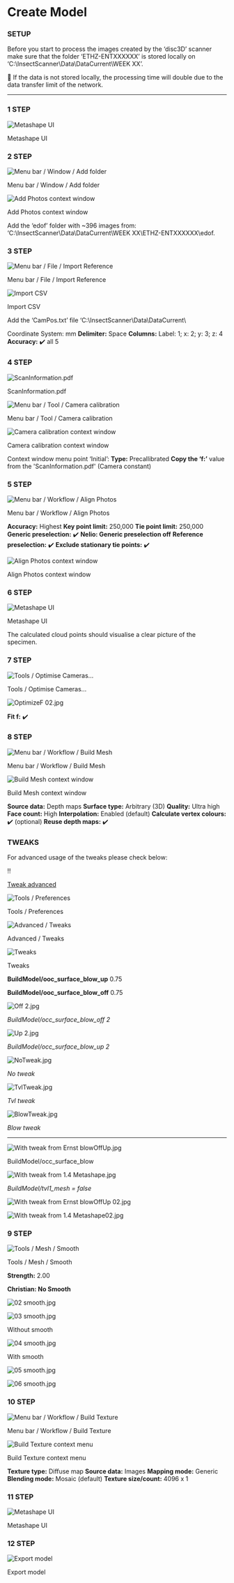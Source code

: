 # Create Model

### SETUP

Before you start to process the images created by the ‘disc3D’ scanner make sure that the folder ‘ETHZ-ENTXXXXXX’ is stored locally on ‘C:\InsectScanner\Data\DataCurrent\WEEK XX’. 

<aside>
📌 If the data is not stored locally, the processing time will double due to the data transfer limit of the network.

</aside>

---

### 1 STEP

![Metashape UI](01.jpg)

Metashape UI

### 2 STEP

![Menu bar / Window / Add folder](02.jpg)

Menu bar / Window / Add folder

![Add Photos context window](03.jpg)

Add Photos context window

Add the ‘edof’ folder with ~396 images from:
‘C:\InsectScanner\Data\DataCurrent\WEEK XX\ETHZ-ENTXXXXXX\edof. 

### 3 STEP

![Menu bar / File / Import Reference](04.jpg)

Menu bar / File / Import Reference

![Import CSV ](04a.jpg)

Import CSV 

Add the ‘CamPos.txt’ file
‘C:\InsectScanner\Data\DataCurrent\

Coordinate System: mm
**Delimiter:** Space
**Columns:** Label: 1; x: 2; y: 3; z: 4
**Accuracy:** ✔️ all 5

### 4 STEP

![ScanInformation.pdf](camera_constant_snipping.jpg)

ScanInformation.pdf

![Menu bar / Tool / Camera calibration](04b.jpg)

Menu bar / Tool / Camera calibration

![Camera calibration context window](04c.jpg)

Camera calibration context window

Context window menu point ‘Initial’:
**Type:** Precallibrated
**Copy the ‘f:’** value from the 'ScanInformation.pdf' (Camera constant)

### 5 STEP

![Menu bar / Workflow / Align Photos](05.jpg)

Menu bar / Workflow / Align Photos

**Accuracy:** Highest
**Key point limit:** 250,000
**Tie point limit:** 250,000
**Generic preselection:** ✔️
**Nelio: Generic preselection off**
**Reference preselection:** ✔️
**Exclude stationary tie points:** ✔️

![Align Photos context window](06.jpg)

Align Photos context window

### 6 STEP

![Metashape UI](07.jpg)

Metashape UI

The calculated cloud points should visualise a clear picture of the specimen.

### 7 STEP

![Tools / Optimise Cameras…](OptimizeF_01.jpg)

Tools / Optimise Cameras…

![OptimizeF 02.jpg](OptimizeF_02.jpg)

**Fit f:** ✔️

### 8 STEP

![Menu bar / Workflow / Build Mesh](05_new.jpg)

Menu bar / Workflow / Build Mesh

![Build Mesh context window](08.jpg)

Build Mesh context window

**Source data:** Depth maps
**Surface type:** Arbitrary (3D)
**Quality:** Ultra high
**Face count:** High
**Interpolation:** Enabled (default)
**Calculate vertex colours:** ✔️ (optional)
**Reuse depth maps:** ✔️

### TWEAKS

For advanced usage of the tweaks please check below:

<aside>
‼️

[Tweak advanced](https://www.notion.so/Tweak-advanced-85b657e1a6624d4a97f6adeec4329139?pvs=21) 

</aside>

![Tools / Preferences](Tweak.jpg)

Tools / Preferences

![Advanced / Tweaks](02_Tweak.jpg)

Advanced / Tweaks

![Tweaks](03_Tweak.jpg)

Tweaks

**BuildModel/ooc_surface_blow_up** 0.75

**BuildModel/ooc_surface_blow_off** 0.75

![Off 2.jpg](Off_2.jpg)

*BuildModel/occ_surface_blow_off 2*

![Up 2.jpg](Up_2.jpg)

*BuildModel/occ_surface_blow_up 2*

![NoTweak.jpg](NoTweak.jpg)

*No tweak*

![TvlTweak.jpg](TvlTweak.jpg)

*Tvl tweak*

![BlowTweak.jpg](BlowTweak.jpg)

*Blow tweak*

---

![With tweak from Ernst blowOffUp.jpg](With_tweak_from_Ernst_blowOffUp.jpg)

BuildModel/occ_surface_blow

![With tweak from 1.4 Metashape.jpg](With_tweak_from_1.4_Metashape.jpg)

*BuildModel/tvl1_mesh = false*

![With tweak from Ernst blowOffUp 02.jpg](With_tweak_from_Ernst_blowOffUp_02.jpg)

![With tweak from 1.4 Metashape02.jpg](With_tweak_from_1.4_Metashape02.jpg)

### 9 STEP

![Tools / Mesh / Smooth ](01_smooth.jpg)

Tools / Mesh / Smooth 

**Strength:** 2.00

**Christian: No Smooth**

![02 smooth.jpg](02_smooth.jpg)

![03 smooth.jpg](03_smooth.jpg)

Without smooth 

![04 smooth.jpg](04_smooth.jpg)

With smooth 

![05 smooth.jpg](05_smooth.jpg)

![06 smooth.jpg](06_smooth.jpg)

### 10 STEP

![Menu bar / Workflow / Build Texture](10.jpg)

Menu bar / Workflow / Build Texture

![Build Texture context menu](11.jpg)

Build Texture context menu

**Texture type:** Diffuse map
**Source data:** Images
**Mapping mode:** Generic
**Blending mode:** Mosaic (default)
**Texture size/count:** 4096 x 1

### 11 STEP

![Metashape UI](12.jpg)

Metashape UI

### 12 STEP

![Export model](13_Export.jpg)

Export model